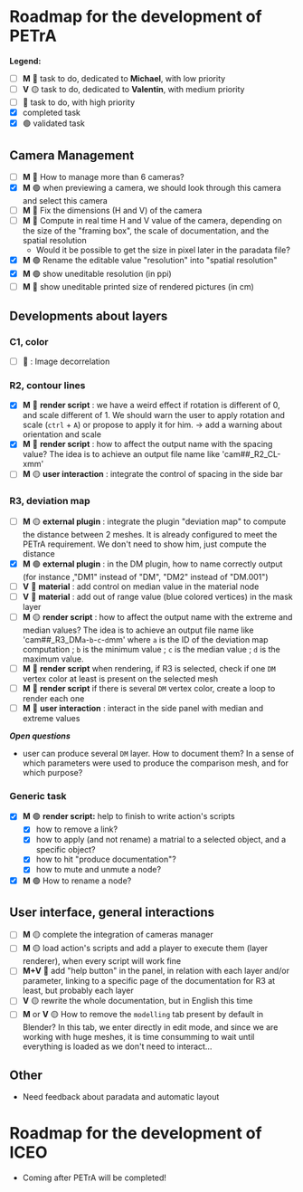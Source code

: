 # Roadmap for the development of PETrA

**Legend:**
- [ ] **M** :large_blue_circle: task to do, dedicated to **Michael**, with low priority
- [ ] **V** :yellow_circle: task to do, dedicated to **Valentin**, with medium priority
- [ ] :red_circle: task to do, with high priority
- [x] completed task
- [x] :green_circle: validated task

## Camera Management
- [ ] **M** :red_circle: How to manage more than 6 cameras?
- [x] **M** :green_circle: when previewing a camera, we should look through this camera and select this camera
- [ ] **M** :red_circle: Fix the dimensions (H and V) of the camera
- [ ] **M** :red_circle: Compute in real time H and V value of the camera, depending on the size of the "framing box", the scale of documentation, and the spatial resolution
  - Would it be possible to get the size in pixel later in the paradata file?
- [x] **M** :green_circle: Rename the editable value "resolution" into "spatial resolution"
- [x] **M** :green_circle: show uneditable resolution (in ppi)
- [ ] **M** :red_circle: show uneditable printed size of rendered pictures (in cm)

## Developments about layers
### C1, color
- [ ] :large_blue_circle: : Image decorrelation

### R2, contour lines
- [x] **M** :red_circle: **render script** : we have a weird effect if rotation is different of 0, and scale different of 1. We should warn the user to apply rotation and scale (`ctrl` + `A`) or propose to apply it for him. -> add a warning about orientation and scale
- [x] **M** :red_circle: **render script** : how to affect the output name with the spacing value? The idea is to achieve an output file name like 'cam##_R2_CL-xmm'
- [ ] **M** :yellow_circle: **user interaction** : integrate the control of spacing in the side bar

### R3, deviation map
- [ ] **M** :yellow_circle: **external plugin** : integrate the plugin "deviation map" to compute the distance between 2 meshes. It is already configured to meet the PETrA requirement. We don't need to show him, just compute the distance
- [x] **M** :green_circle: **external plugin** : in the DM plugin, how to name correctly output (for instance ,"DM1" instead of "DM", "DM2" instead of "DM.001")
- [ ] **V** :red_circle: **material** : add control on median value in the material node
- [ ] **V** :red_circle: **material** : add out of range value (blue colored vertices) in the mask layer
- [ ] **M** :yellow_circle: **render script** : how to affect the output name with the extreme and median values? The idea is to achieve an output file name like 'cam##_R3_DM`a`-`b`-`c`-`d`mm' where `a` is the ID of the deviation map computation ; `b` is the minimum value ; `c` is the median value ; `d` is the maximum value.
- [ ] **M** :large_blue_circle: **render script** when rendering, if R3 is selected, check if one `DM` vertex color at least is present on the selected mesh
- [ ] **M** :large_blue_circle: **render script** if there is several `DM` vertex color, create a loop to render each one
- [ ] **M** :large_blue_circle: **user interaction** : interact in the side panel with median and extreme values

**_Open questions_**
- user can produce several `DM` layer. How to document them? In a sense of which parameters were used to produce the comparison mesh, and for which purpose?

### Generic task
- [x] **M** :green_circle: **render script:** help to finish to write action's scripts
  - [x] how to remove a link?
  - [x] how to apply (and not rename) a matrial to a selected object, and a specific object?
  - [x] how to hit "produce documentation"?
  - [x] how to mute and unmute a node?
- [x] **M** :green_circle: How to rename a node?

## User interface, general interactions
- [ ] **M** :yellow_circle: complete the integration of cameras manager
- [ ] **M** :yellow_circle: load action's scripts and add a player to execute them (layer renderer), when every script will work fine
- [ ] **M+V** :large_blue_circle: add "help button" in the panel, in relation with each layer and/or parameter, linking to a specific page of the documentation for R3 at least, but probably each layer
- [ ] **V** :yellow_circle: rewrite the whole documentation, but in English this time
- [ ] **M** or **V** :yellow_circle: How to remove the `modelling` tab present by default in Blender? In this tab, we enter directly in edit mode, and since we are working with huge meshes, it is time consumming to wait until everything is loaded as we don't need to interact...

## Other
- Need feedback about paradata and automatic layout

# Roadmap for the development of ICEO
- Coming after PETrA will be completed!
